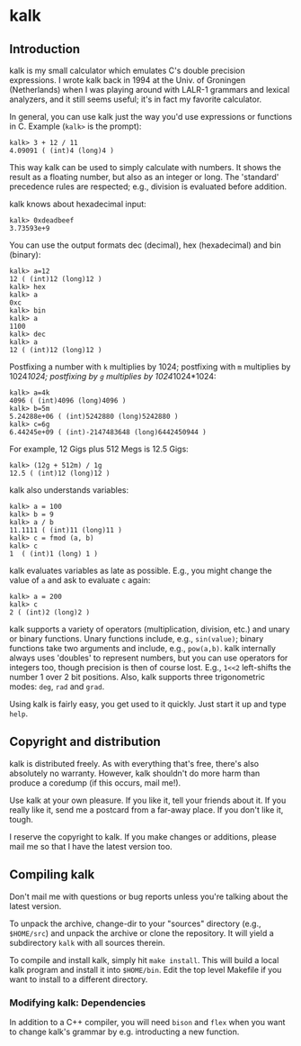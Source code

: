 # kalk

## Introduction

kalk is my small calculator which emulates C's double precision expressions. I
wrote kalk back in 1994 at the Univ. of Groningen (Netherlands) when I was
playing around with LALR-1 grammars and lexical analyzers, and it still seems
useful; it's in fact my favorite calculator.

In general, you can use kalk just the way you'd use
expressions or functions in C. Example (`kalk>` is the prompt):

    kalk> 3 + 12 / 11
	4.09091 ( (int)4 (long)4 )

This way kalk can be used to simply calculate with numbers. It
shows the result as a floating number, but also as an integer or
long. The 'standard' precedence rules are respected; e.g.,
division is evaluated before addition.

kalk knows about hexadecimal input:

    kalk> 0xdeadbeef
	3.73593e+9

You can use the output formats dec (decimal), hex (hexadecimal) and
bin (binary):

    kalk> a=12
	12 ( (int)12 (long)12 )
	kalk> hex
	kalk> a
	0xc
	kalk> bin
	kalk> a
	1100
	kalk> dec
	kalk> a
	12 ( (int)12 (long)12 )
    
Postfixing a number with `k` multiplies by 1024; postfixing with `m`
multiplies by 1024*1024; postfixing by `g` multiplies by 1024*1024*1024:

    kalk> a=4k
    4096 ( (int)4096 (long)4096 )
    kalk> b=5m
    5.24288e+06 ( (int)5242880 (long)5242880 )
    kalk> c=6g
    6.44245e+09 ( (int)-2147483648 (long)6442450944 )
    
For example, 12 Gigs plus 512 Megs is 12.5 Gigs:

    kalk> (12g + 512m) / 1g
    12.5 ( (int)12 (long)12 )

kalk also understands variables:

	kalk> a = 100
	kalk> b = 9
	kalk> a / b
	11.1111 ( (int)11 (long)11 )
	kalk> c = fmod (a, b)
	kalk> c
	1  ( (int)1 (long) 1 )

kalk evaluates variables as late as possible. E.g., you might
change the value of `a` and ask to evaluate `c` again:

    kalk> a = 200
	kalk> c
	2 ( (int)2 (long)2 )

kalk supports a variety of operators (multiplication, division, etc.) and
unary or binary functions. Unary functions include, e.g., `sin(value)`;
binary functions take two arguments and include, e.g., `pow(a,b)`. kalk
internally always uses 'doubles' to represent numbers, but you can use
operators for integers too, though precision is then of course lost. E.g.,
`1<<2` left-shifts the number 1 over 2 bit positions. Also, kalk
supports three trigonometric modes: `deg`, `rad` and `grad`.

Using kalk is fairly easy, you get used to it quickly. Just start it up
and type `help`.


## Copyright and distribution

kalk is distributed freely. As with everything that's free,
there's also absolutely no warranty. However, kalk shouldn't do
more harm than produce a coredump (if this occurs, mail me!).

Use kalk at your own pleasure. If you like it, tell your friends about it.
If you really like it, send me a postcard from a far-away place. If you
don't like it, tough.

I reserve the copyright to kalk. If you make changes or additions, please
mail me so that I have the latest version too.


## Compiling kalk

Don't mail me with questions or bug reports unless you're talking about
the latest version.

To unpack the archive, change-dir to your "sources" directory (e.g.,
`$HOME/src`) and unpack the archive or clone the repository. It will yield a
subdirectory `kalk` with all sources therein.

To compile and install kalk, simply hit `make install`. This will
build a local kalk program and install it into
`$HOME/bin`. Edit the top level Makefile if you want to install
to a different directory.

### Modifying kalk: Dependencies

In addition to a C++ compiler, you will need `bison` and `flex` when you
want to change kalk's grammar by e.g. introducting a new function.
